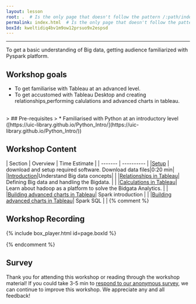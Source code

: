 ```yaml
---
layout: lesson
root: .  # Is the only page that doesn't follow the pattern /:path/index.html
permalink: index.html  # Is the only page that doesn't follow the pattern /:path/index.html
boxId: kweltidiq4bv1m9ow12prsuo9x2espsd
---
```



-------------------------------------------
To get a basic understanding of Big data, getting audience familiarized with Pyspark platform.

## Workshop goals
- To get familiarise with Tableau at an advanced level.
- To get accustomed with Tableau Desktop and creating relationships,performing calulations and advanced charts in tableau.

<br>
> ## Pre-requisites
> * Familiarised with Python at an introductory level ([https://uic-library.github.io/Python_Intro/](https://uic-library.github.io/Python_Intro/))

## Workshop Content 

| Section    | Overview | Time Estimate |
| ------- | ---------- |
|[Setup](https://uic-library.github.io/workshop-template/00-setup/index.html)    | download and setup required software. Download data files|0:20 min|
|[Introduction](https://uic-library.github.io/Tableau-Advanced/01-introduction/index.html)|Understand Big data concepts| | 
|[Relationships in Tableau](https://uic-library.github.io/Tableau-Advanced/02-Relationships/index.html)| Defining Big data and handling the Bigdata. | | 
|[Calculations in Tableau](https://uic-library.github.io/Tableau-Advanced/03-Calculations/index.html)| Learn about hadoop as a platform to solve the Bidgata Analytics. | | 
|[Building advanced charts in Tableau](https://uic-library.github.io/Tableau-Advanced/04-Advanced-Charts/index.html)| Spark introduction | | 
|[Building advanced charts in Tableau](https://uic-library.github.io/Tableau-Advanced/04-Advanced-Charts/index.html)| Spark SQL | | 
{% comment %}

## Workshop Recording

{% include box_player.html id=page.boxId %}

{% endcomment %}

## Survey

Thank you for attending this workshop or reading through the workshop material! If you could take 3-5 min to [respond to our anonymous survey](https://uic.ca1.qualtrics.com/jfe/form/SV_5bYL8vP2EqGbAmW), we can continue to improve this workshop. We appreciate any and all feedback!

